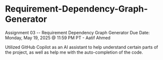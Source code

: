# Requirement-Dependency-Graph-Generator
Assignment 03 -- Requirement Dependency Graph Generator Due Date: Monday, May 19, 2025 @ 11:59 PM PT - Aatif Ahmed

Utilized GitHub Copilot as an AI assistant to help understand certain parts of the project, as well as help me with the auto-completion of the code.
